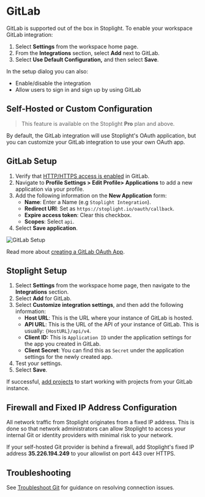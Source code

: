 # GitLab

GitLab is supported out of the box in Stoplight. To enable your workspace GitLab integration:

1. Select **Settings** from the workspace home page.
2. From the **Integrations** section, select **Add** next to GitLab.
3. Select **Use Default Configuration,** and then select **Save**.

In the setup dialog you can also:

- Enable/disable the integration
- Allow users to sign in and sign up by using GitLab

## Self-Hosted or Custom Configuration

> This feature is available on the Stoplight **Pro** plan and above.

By default, the GitLab integration will use Stoplight's OAuth application, but you can customize your GitLab integration to use your own OAuth app.

## GitLab Setup

1. Verify that [HTTP/HTTPS access is enabled](https://docs.gitlab.com/ee/user/admin_area/settings/visibility_and_access_controls.html#configure-enabled-git-access-protocols) in GitLab.
2. Navigate to **Profile Settings > Edit Profile> Applications** to add a new application via your profile.
3. Add the following information on the **New Application** form:
   * **Name**: Enter a Name (e.g `Stoplight Integration`).
   * **Redirect URI**: Set as `https://stoplight.io/oauth/callback`.
   * **Expire access token**: Clear this checkbox.
   * **Scopes**: Select `api`.
4. Select **Save application**.

![GitLab Setup](https://stoplight.io/api/v1/projects/cHJqOjI/images/vAVNMM9zwOg)

Read more about [creating a GitLab OAuth App](https://docs.gitlab.com/ee/integration/oauth_provider.html#adding-an-application-through-the-profile).

## Stoplight Setup

1. Select **Settings** from the workspace home page, then navigate to the **Integrations** section.
2. Select **Add** for GitLab.
3. Select **Customize integration settings**, and then add the following information:
   - **Host URL**: This is the URL where your instance of GitLab is hosted.
   - **API URL**: This is the URL of the API of your instance of GitLab. This is usually: `{HostURL}/api/v4`.
   - **Client ID:** This is `Application ID` under the application settings for the app you created in GitLab.
   - **Client Secret**: You can find this as `Secret` under the application settings for the newly created app.
4. Test your settings.
5. Select **Save**.

If successful, [add projects](../../7.-projects/adding-projects.md) to start working with projects from your GitLab instance.

## Firewall and Fixed IP Address Configuration

All network traffic from Stoplight originates from a fixed IP address. This is done so that network administrators can allow Stoplight to access your internal Git or identity providers with minimal risk to your network.

If your self-hosted Git provider is behind a firewall, add Stoplight's fixed IP address **35.226.194.249** to your allowlist on port 443 over HTTPS.

## Troubleshooting

See [Troubleshoot Git](f-troubleshoot-git.md) for guidance on resolving connection issues.